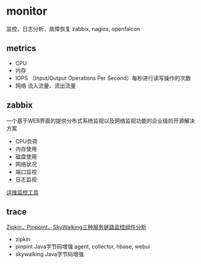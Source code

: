 # monitor

监控，日志分析，故障恢复
zabbix, nagios, openfalcon

## metrics
- CPU
- 内存
- IOPS （Input/Output Operations Per Second）每秒进行读写操作的次数
- 网络 流入流量、流出流量

## zabbix
一个基于WEB界面的提供分布式系统监视以及网络监视功能的企业级的开源解决方案
- CPU负荷
- 内存使用
- 磁盘使用
- 网络状况
- 端口监视
- 日志监视

[运维监控工具](https://baijiahao.baidu.com/s?id=1593885632264192128&wfr=spider&for=pc&isFailFlag=1)


## trace
[Zipkin，Pinpoint，SkyWalking三种服务链路监控组件分析](https://blog.csdn.net/geeky/article/details/102095706)

- zipkin
- pinpint Java字节码增强 agent, collector, hbase, webui
- skywalking Java字节码增强 